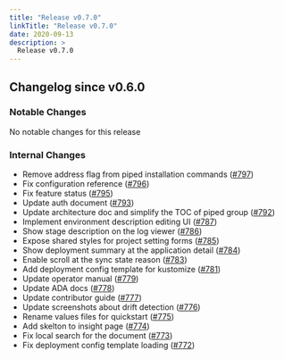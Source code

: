```yaml
---
title: "Release v0.7.0"
linkTitle: "Release v0.7.0"
date: 2020-09-13
description: >
  Release v0.7.0
---
```


## Changelog since v0.6.0

### Notable Changes

No notable changes for this release

### Internal Changes
* Remove address flag from piped installation commands ([#797](https://github.com/pipe-cd/pipe/pull/797))
* Fix configuration reference ([#796](https://github.com/pipe-cd/pipe/pull/796))
* Fix feature status ([#795](https://github.com/pipe-cd/pipe/pull/795))
* Update auth document ([#793](https://github.com/pipe-cd/pipe/pull/793))
* Update architecture doc and simplify the TOC of piped group ([#792](https://github.com/pipe-cd/pipe/pull/792))
* Implement environment description editing UI ([#787](https://github.com/pipe-cd/pipe/pull/787))
* Show stage description on the log viewer ([#786](https://github.com/pipe-cd/pipe/pull/786))
* Expose shared styles for project setting forms ([#785](https://github.com/pipe-cd/pipe/pull/785))
* Show deployment summary at the application detail ([#784](https://github.com/pipe-cd/pipe/pull/784))
* Enable scroll at the sync state reason ([#783](https://github.com/pipe-cd/pipe/pull/783))
* Add deployment config template for kustomize ([#781](https://github.com/pipe-cd/pipe/pull/781))
* Update operator manual ([#779](https://github.com/pipe-cd/pipe/pull/779))
* Update ADA docs ([#778](https://github.com/pipe-cd/pipe/pull/778))
* Update contributor guide ([#777](https://github.com/pipe-cd/pipe/pull/777))
* Update screenshots about drift detection ([#776](https://github.com/pipe-cd/pipe/pull/776))
* Rename values files for quickstart ([#775](https://github.com/pipe-cd/pipe/pull/775))
* Add skelton to insight page ([#774](https://github.com/pipe-cd/pipe/pull/774))
* Fix local search for the document ([#773](https://github.com/pipe-cd/pipe/pull/773))
* Fix deployment config template loading ([#772](https://github.com/pipe-cd/pipe/pull/772))
